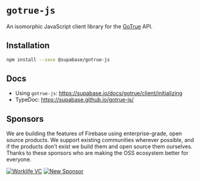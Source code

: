 # `gotrue-js`

An isomorphic JavaScript client library for the [GoTrue](https://github.com/netlify/gotrue) API.


## Installation

```bash
npm install --save @supabase/gotrue-js
```

## Docs

- Using `gotrue-js`: https://supabase.io/docs/gotrue/client/initializing
- TypeDoc: https://supabase.github.io/gotrue-js/


## Sponsors

We are building the features of Firebase using enterprise-grade, open source products. We support existing communities wherever possible, and if the products don’t exist we build them and open source them ourselves. Thanks to these sponsors who are making the OSS ecosystem better for everyone.

[![Worklife VC](https://user-images.githubusercontent.com/10214025/90451355-34d71200-e11e-11ea-81f9-1592fd1e9146.png)](https://www.worklife.vc)
[![New Sponsor](https://user-images.githubusercontent.com/10214025/90518111-e74bbb00-e198-11ea-8f88-c9e3c1aa4b5b.png)](https://github.com/sponsors/supabase)
